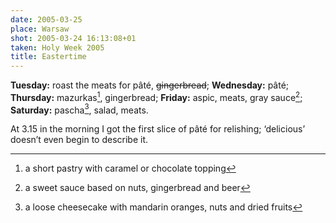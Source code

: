 ```yaml
---
date: 2005-03-25
place: Warsaw
shot: 2005-03-24 16:13:08+01
taken: Holy Week 2005
title: Eastertime
---
```


**Tuesday:** roast the meats for pâté, <del>gingerbread</del>; **Wednesday:** pâté; **Thursday:** mazurkas[^1], gingerbread; **Friday:** aspic, meats, gray sauce[^2]; **Saturday:** pascha[^3], salad, meats.

At 3.15 in the morning I got the first slice of pâté for relishing; ‘delicious’ doesn’t even begin to describe it.

[^1]: a short pastry with caramel or chocolate topping
[^2]: a sweet sauce based on nuts, gingerbread and beer
[^3]: a loose cheesecake with mandarin oranges, nuts and dried fruits
